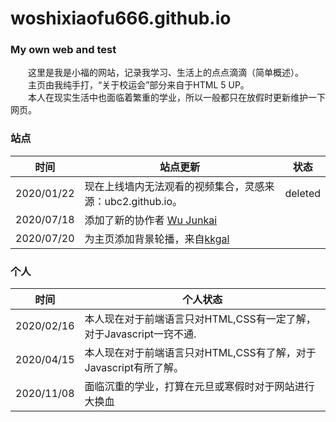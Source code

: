 # woshixiaofu666.github.io
### My own web and test
　　这里是我是小福的网站，记录我学习、生活上的点点滴滴（简单概述）。  
　　主页由我纯手打，“关于校运会”部分来自于HTML 5 UP。  
　　本人在现实生活中也面临着繁重的学业，所以一般都只在放假时更新维护一下网页。
### 站点
| 时间 | 站点更新 | 状态 |
| ---- | ----------------- | ----- |
|2020/01/22|现在上线墙内无法观看的视频集合，灵感来源：ubc2.github.io。|deleted|
|2020/07/18|添加了新的协作者 [Wu Junkai](https://wujunkai2004.github.io)||
|2020/07/20|为主页添加背景轮播，来自[kkgal](https://www.kkgal.com/)||
### 个人
| 时间 | 个人状态 |
| ---- | ---------------- |
|2020/02/16|本人现在对于前端语言只对HTML,CSS有一定了解，对于Javascript一窍不通. |
|2020/04/15|本人现在对于前端语言只对HTML,CSS有了解，对于Javascript有所了解。 |
|2020/11/08|面临沉重的学业，打算在元旦或寒假时对于网站进行大换血 |
